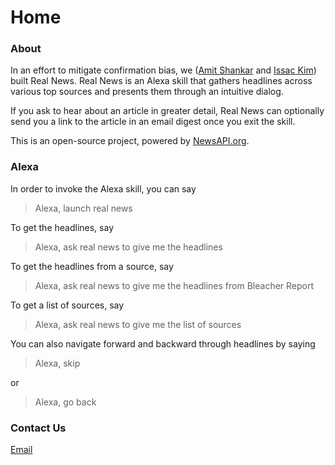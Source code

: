 # Home

### About

In an effort to mitigate confirmation bias, we ([Amit Shankar](https://amitshankar.me) and [Issac Kim](https://itechnoguy.com)) built Real News. Real News is an Alexa skill that gathers headlines across various top sources and presents them through an intuitive dialog.

If you ask to hear about an article in greater detail, Real News can optionally send you a link to the article in an email digest once you exit the skill.

This is an open-source project, powered by [NewsAPI.org](https://newsapi.org). 


### Alexa

In order to invoke the Alexa skill, you can say
> Alexa, launch real news

To get the headlines, say
> Alexa, ask real news to give me the headlines

To get the headlines from a source, say
> Alexa, ask real news to give me the headlines from Bleacher Report

To get a list of sources, say
> Alexa, ask real news to give me the list of sources

You can also navigate forward and backward through headlines by saying
> Alexa, skip

or

> Alexa, go back

### Contact Us
[Email](mailto:realnewsapp@protonmail.com)